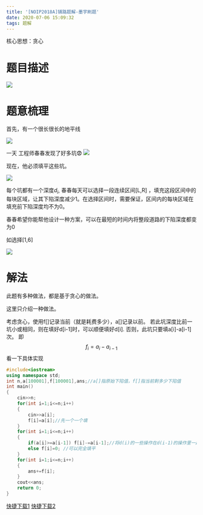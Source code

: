 ```yaml
---
title: '[NOIP2018A]铺路题解-墨宇刷题'
date: 2020-07-06 15:09:32
tags: 题解
---
```


核心思想：贪心

# 题目描述

<!--more-->

![](https://gitee.com/inkuniverse/picture_bed/raw/master/img/20200706150809.png)

# 题意梳理
首先，有一个很长很长的地平线

![](https://gitee.com/inkuniverse/picture_bed/raw/master/img/20200706151328.png)

一天 工程师春春发现了好多坑😨
![](https://gitee.com/inkuniverse/picture_bed/raw/master/img/20200706151739.png)

现在，他必须填平这些坑。

![](https://gitee.com/inkuniverse/picture_bed/raw/master/img/20200706152257.png)

每个坑都有一个深度$d_i$,
春春每天可以选择一段连续区间[L,R] ，填充这段区间中的每块区域，让其下陷深度减少1。在选择区间时，需要保证，区间内的每块区域在填充前下陷深度均不为0。

春春希望你能帮他设计一种方案，可以在最短的时间内将整段道路的下陷深度都变为0

如选择[1,6]

![](https://gitee.com/inkuniverse/picture_bed/raw/master/img/20200706152627.png)

# 解法
此题有多种做法，都是基于贪心的做法。

这里只介绍一种做法。

考虑贪心，使用f[]记录当前（就是耗费多少），a[]记录以前。
若此坑深度比前一坑小或相同，则在填好d[i-1]时，可以顺便填好d[i].
否则，此坑只要填a[i]-a[i-1]次。
即
$$
f_i = a_i - a_{i-1}
$$
看一下具体实现
```cpp
#include<iostream>
using namespace std;
int n,a[100001],f[100001],ans;//a[]指原始下陷值，f[]指当前剩多少下陷值
int main()
{
    cin>>n;
    for(int i=1;i<=n;i++)
    {
        cin>>a[i];
        f[i]=a[i];//先一个一个填
    }
    for(int i=1;i<=n;i++)
    {
        if(a[i]>=a[i-1]) f[i]-=a[i-1];//将d(i)的一些操作在d(i-1)的操作里一起完成，偷点懒
        else f[i]=0; //可以完全填平
    }
    for(int i=1;i<=n;i++)
    {
        ans+=f[i];
    }
    cout<<ans;
    return 0;
}
```

[快捷下载1](https://raw.githubusercontent.com/inkuniverse/OI-code/a6371fb88c3217d6e1bce27e20e40ad59572e588/OI-Code.cpp)
[快捷下载2](https://raw./inkuniverse/OI-code/a6371fb88c3217d6e1bce27e20e40ad59572e588/OI-Code.cpp)